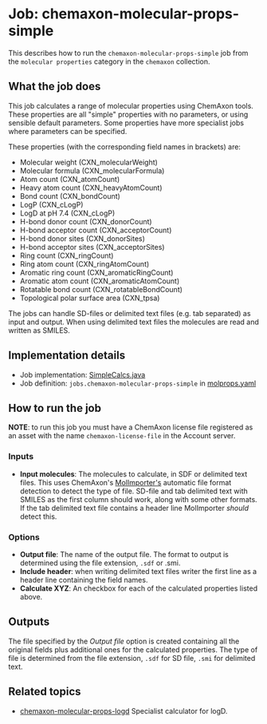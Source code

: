 # Job: chemaxon-molecular-props-simple

This describes how to run the `chemaxon-molecular-props-simple` job from the `molecular properties` category in the `chemaxon` collection.

## What the job does

This job calculates a range of molecular properties using ChemAxon tools.
These properties are all "simple" properties with no parameters, or using sensible default parameters.
Some properties have more specialist jobs where parameters can be specified.

These properties (with the corresponding field names in brackets) are:
- Molecular weight (CXN_molecularWeight)
- Molecular formula (CXN_molecularFormula)
- Atom count (CXN_atomCount)
- Heavy atom count (CXN_heavyAtomCount)
- Bond count (CXN_bondCount)
- LogP (CXN_cLogP)
- LogD at pH 7.4 (CXN_cLogP)
- H-bond donor count (CXN_donorCount)
- H-bond acceptor count (CXN_acceptorCount)
- H-bond donor sites (CXN_donorSites)
- H-bond acceptor sites (CXN_acceptorSites)
- Ring count (CXN_ringCount)
- Ring atom count (CXN_ringAtomCount)
- Aromatic ring count (CXN_aromaticRingCount)
- Aromatic atom count (CXN_aromaticAtomCount)
- Rotatable bond count (CXN_rotatableBondCount)
- Topological polar surface area (CXN_tpsa)

The jobs can handle SD-files or delimited text files (e.g. tab separated) as input and output.
When using delimited text files the molecules are read and written as SMILES.

## Implementation details

* Job implementation: [SimpleCalcs.java](java/squonk/jobs/chemaxon/SimpleCalcs.java)
* Job definition: `jobs.chemaxon-molecular-props-simple` in [molprops.yaml](/data-manager/molprops.yaml)

## How to run the job

**NOTE**: to run this job you must have a ChemAxon license file registered as an asset with the name 
`chemaxon-license-file` in the Account server.

### Inputs

* **Input molecules**: The molecules to calculate, in SDF or delimited text files.
  This uses ChemAxon's [MolImporter's](https://apidocs.chemaxon.com/jchem/doc/dev/java/api/chemaxon/formats/MolImporter.html)
  automatic file format detection to detect the type of file. SD-file and tab delimited text with SMILES as the first column 
  should work, along with some other formats. If the tab delimited text file contains a header line MolImporter *should*
  detect this.

### Options

* **Output file**: The name of the output file. The format to output is determined using the file extension, `.sdf` or .smi.
* **Include header**: when writing delimited text files writer the first line as a header line containing the field names.
* **Calculate XYZ**: An checkbox for each of the calculated properties listed above.

## Outputs

The file specified by the *Output file* option is created containing all the original fields plus additional ones for 
the calculated properties.
The type of file is determined from the file extension, `.sdf` for SD file, `.smi` for delimited text.


## Related topics

* [chemaxon-molecular-props-logd](chemaxon-molecular-props-logd.md) Specialist calculator for logD.